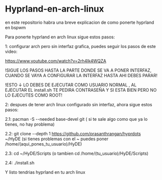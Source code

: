 # Hyprland-en-arch-linux
en este repositorio habra una breve explicacion de como ponerte hyprland en bspwm

Para ponerte hyprland en arch linux sigue estos pasos:
  
1: configurar arch pero sin interfaz grafica, puedes seguir los pasos de este video:

https://www.youtube.com/watch?v=2rh4Ik4WQZA

!SIGUE LOS PASOS HASTA LA PARTE DONDE SE VA A PONER INTERFAZ, CUANDO SE VAYA A CONFIGURAR LA INTERFAZ HASTA AHI DEBES PARAR!


!ESTO ↓ LO DEBES DE EJECUTAR COMO USUARIO NORMAL , AL EJECUTAR EL install.sh TE PEDIRA CONTRASEÑA Y SI ESTA BIEN PERO NO LO EJECUTES COMO ROOT!

2: despues de tener arch linux configurado sin interfaz, ahora sigue estos pasos:

2.1: pacman -S --needed base-devel git ( si te sale algo como que ya lo tienes, no hay problema)

2.2: git clone --depth 1 https://github.com/prasanthrangan/hyprdots ~/HyDE (si tienes problemas con el ~ puedes poner /home/(aqui_pones_tu_usuario)/HyDE)

2.3: cd ~/HyDE/Scripts (o tambien cd /home/(tu_usuario)/HyDE/Scripts)

2.4: ./install.sh

Y listo tendrias hyprland en tu arch linux
